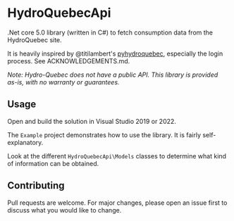 # HydroQuebecApi

.Net core 5.0 library (written in C#) to fetch consumption data from the HydroQuebec site. 

It is heavily inspired by @titilambert's [pyhydroquebec](https://github.com/titilambert/pyhydroquebec), especially the login process. See ACKNOWLEDGEMENTS.md.

*Note: Hydro-Quebec does not have a public API. This library is provided as-is, with no warranty or guarantees.*

## Usage
Open and build the solution in Visual Studio 2019 or 2022.

The `Example` project demonstrates how to use the library. It is fairly self-explanatory. 

Look at the different `HydroQuebecApi\Models` classes to determine what kind of information can be obtained.


## Contributing
Pull requests are welcome. For major changes, please open an issue first to discuss what you would like to change.
